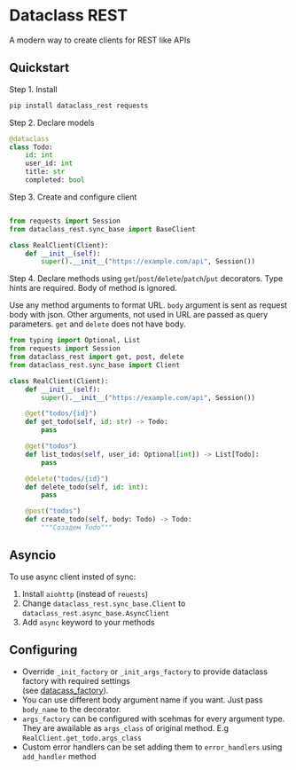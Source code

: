 # Dataclass REST

A modern way to create clients for REST like APIs

## Quickstart


Step 1. Install
```bash
pip install dataclass_rest requests
```


Step 2. Declare models

```python
@dataclass
class Todo:
    id: int
    user_id: int
    title: str
    completed: bool
```

Step 3. Create and configure client

```python

from requests import Session
from dataclass_rest.sync_base import BaseClient

class RealClient(Client):
    def __init__(self):
        super().__init__("https://example.com/api", Session())
```

Step 4. Declare methods using `get`/`post`/`delete`/`patch`/`put` decorators. 
Type hints are required. Body of method is ignored.

Use any method arguments to format URL.
`body` argument is sent as request body with json. Other arguments, not used in URL are passed as query parameters.
`get` and `delete` does not have body.

```python
from typing import Optional, List
from requests import Session
from dataclass_rest import get, post, delete
from dataclass_rest.sync_base import Client

class RealClient(Client):
    def __init__(self):
        super().__init__("https://example.com/api", Session())

    @get("todos/{id}")
    def get_todo(self, id: str) -> Todo:
        pass

    @get("todos")
    def list_todos(self, user_id: Optional[int]) -> List[Todo]:
        pass

    @delete("todos/{id}")
    def delete_todo(self, id: int):
        pass

    @post("todos")
    def create_todo(self, body: Todo) -> Todo:
        """Созадем Todo"""
```

## Asyncio

To use async client insted of sync:

1. Install `aiohttp` (instead of `reuests`)
2. Change `dataclass_rest.sync_base.Client` to `dataclass_rest.async_base.AsyncClient`
3. Add `async` keyword to your methods 

## Configuring

* Override `_init_factory` or `_init_args_factory` to provide dataclass factory with required settings  
    (see [datacass_factory](https://github.com/Tishka17/dataclass_factory)).
* You can use different body argument name if you want. Just pass `body_name` to the decorator.
* `args_factory` can be configured with scehmas for every argument type.  
    They are awailable as `args_class` of original method. E.g `RealClient.get_todo.args_class`
* Custom error handlers can be set adding them to `error_handlers` using `add_handler` method
 
